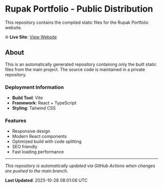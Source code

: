 # Rupak Portfolio - Public Distribution

This repository contains the compiled static files for the Rupak Portfolio website.

🌐 **Live Site**: [View Website](https://rupakbiswas.com)

## About

This is an automatically generated repository containing only the built static files from the main project. The source code is maintained in a private repository.

### Deployment Information

- **Build Tool**: Vite
- **Framework**: React + TypeScript
- **Styling**: Tailwind CSS

### Features

- Responsive design
- Modern React components
- Optimized build with code splitting
- SEO friendly
- Fast loading performance

---

*This repository is automatically updated via GitHub Actions when changes are pushed to the main branch.*

**Last Updated**: 2025-10-28 08:01:06 UTC
